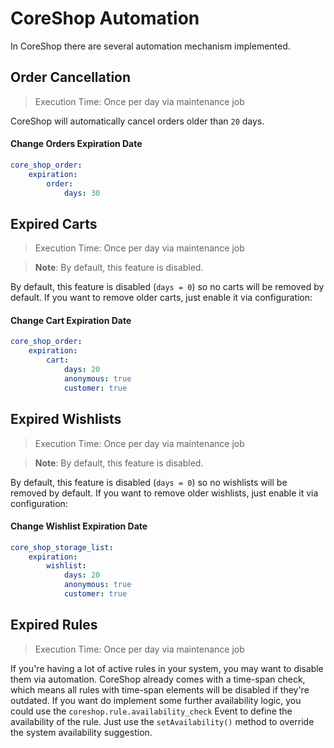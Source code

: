 # CoreShop Automation
In CoreShop there are several automation mechanism implemented.

## Order Cancellation
> Execution Time: Once per day via maintenance job

CoreShop will automatically cancel orders older than `20` days.

#### Change Orders Expiration Date
```yml
core_shop_order:
    expiration:
        order:
            days: 30
```

## Expired Carts
> Execution Time: Once per day via maintenance job

> **Note**: By default, this feature is disabled.

By default, this feature is disabled (`days = 0`) so no carts will be removed by default.
If you want to remove older carts, just enable it via configuration:

#### Change Cart Expiration Date
```yml
core_shop_order:
    expiration:
        cart:
            days: 20
            anonymous: true
            customer: true
```

## Expired Wishlists
> Execution Time: Once per day via maintenance job

> **Note**: By default, this feature is disabled.

By default, this feature is disabled (`days = 0`) so no wishlists will be removed by default.
If you want to remove older wishlists, just enable it via configuration:

#### Change Wishlist Expiration Date
```yml
core_shop_storage_list:
    expiration:
        wishlist:
            days: 20
            anonymous: true
            customer: true
```

## Expired Rules
> Execution Time: Once per day via maintenance job

If you're having a lot of active rules in your system, you may want to disable them via automation.
CoreShop already comes with a time-span check, which means all rules with time-span elements will be disabled if they're outdated.
If you want do implement some further availability logic, you could use the `coreshop.rule.availability_check` Event to define
the availability of the rule. Just use the `setAvailability()` method to override the system availability suggestion.